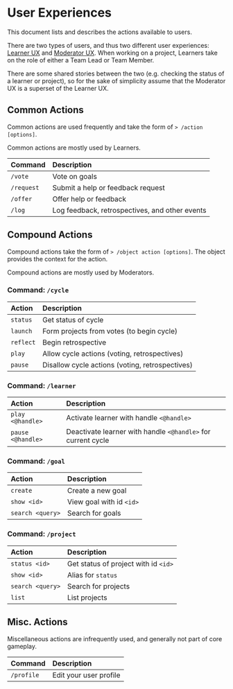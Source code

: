 # User Experiences

This document lists and describes the actions available to users.

There are two types of users, and thus two different user experiences: [Learner UX](learner.md) and [Moderator UX](moderator.md). When working on a project, Learners take on the role of either a Team Lead or Team Member.

There are some shared stories between the two (e.g. checking the status of a learner or project), so for the sake of simplicity assume that the Moderator UX is a superset of the Learner UX.

## Common Actions

Common actions are used frequently and take the form of `> /action [options]`.

Common actions are mostly used by Learners.

| Command    | Description                                    |
|:-----------|:-----------------------------------------------|
| `/vote`    | Vote on goals                                  |
| `/request` | Submit a help or feedback request              |
| `/offer`   | Offer help or feedback                         |
| `/log`     | Log feedback, retrospectives, and other events |

## Compound Actions

Compound actions take the form of `> /object action [options]`. The object provides the context for the action.

Compound actions are mostly used by Moderators.

### Command: `/cycle`

| Action    | Description                                     |
|:----------|:------------------------------------------------|
| `status`  | Get status of cycle                             |
| `launch`  | Form projects from votes (to begin cycle)       |
| `reflect` | Begin retrospective                             |
| `play`    | Allow cycle actions (voting, retrospectives)    |
| `pause`   | Disallow cycle actions (voting, retrospectives) |

### Command: `/learner`

| Action            | Description                                                  |
|:------------------|:-------------------------------------------------------------|
| `play <@handle>`  | Activate learner with handle `<@handle>`                     |
| `pause <@handle>` | Deactivate learner with handle `<@handle>` for current cycle |

### Command: `/goal`

| Action           | Description              |
|:-----------------|:-------------------------|
| `create`         | Create a new goal        |
| `show <id>`      | View goal with id `<id>` |
| `search <query>` | Search for goals         |

### Command: `/project`

| Action           | Description                          |
|:-----------------|:-------------------------------------|
| `status <id>`    | Get status of project with id `<id>` |
| `show <id>`      | Alias for `status`                   |
| `search <query>` | Search for projects                  |
| `list`           | List projects                        |

## Misc. Actions

Miscellaneous actions are infrequently used, and generally not part of core gameplay.

| Command    | Description            |
|:-----------|:-----------------------|
| `/profile` | Edit your user profile |
